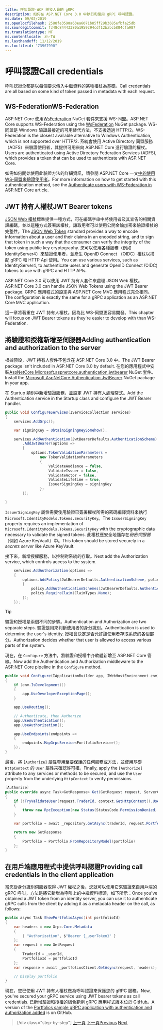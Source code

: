 ```yaml
---
title: 呼叫認證-WCF 開發人員的 gRPC
description: 如何在 ASP.NET Core 3.0 中執行和使用 gRPC 呼叫認證。
ms.date: 09/02/2019
ms.openlocfilehash: 2588fe3590a63ea6071b85ff29b3685efbfa25db
ms.sourcegitcommit: f348c84443380a1959294cdf12babcb804cfa987
ms.translationtype: MT
ms.contentlocale: zh-TW
ms.lasthandoff: 11/12/2019
ms.locfileid: "73967990"
---
```

# <a name="call-credentials"></a><span data-ttu-id="e6564-103">呼叫認證</span><span class="sxs-lookup"><span data-stu-id="e6564-103">Call credentials</span></span>

<span data-ttu-id="e6564-104">呼叫認證全都是以每個要求傳入中繼資料的某種權杖為基礎。</span><span class="sxs-lookup"><span data-stu-id="e6564-104">Call credentials are all based on some kind of token passed in metadata with each request.</span></span>

## <a name="ws-federation"></a><span data-ttu-id="e6564-105">WS-Federation</span><span class="sxs-lookup"><span data-stu-id="e6564-105">WS-Federation</span></span>

<span data-ttu-id="e6564-106">ASP.NET Core 使用[WsFederation](https://www.nuget.org/packages/Microsoft.AspNetCore.Authentication.WsFederation) NuGet 套件來支援 WS-同盟。</span><span class="sxs-lookup"><span data-stu-id="e6564-106">ASP.NET Core supports WS-Federation using the [WsFederation](https://www.nuget.org/packages/Microsoft.AspNetCore.Authentication.WsFederation) NuGet package.</span></span> <span data-ttu-id="e6564-107">WS-同盟是 Windows 驗證最接近的可用替代方法，不支援透過 HTTP/2。</span><span class="sxs-lookup"><span data-stu-id="e6564-107">WS-Federation is the closest available alternative to Windows Authentication, which is not supported over HTTP/2.</span></span> <span data-ttu-id="e6564-108">系統會使用 Active Directory 同盟服務（ADFS）來驗證使用者，其提供可用來向 ASP.NET Core 進行驗證的權杖。</span><span class="sxs-lookup"><span data-stu-id="e6564-108">Users are authenticated using Active Directory Federation Services (ADFS), which provides a token that can be used to authenticate with ASP.NET Core.</span></span>

<span data-ttu-id="e6564-109">如需如何開始使用此驗證方法的詳細資訊，請參閱 ASP.NET Core 一文[中的使用 WS-同盟來驗證使用者](https://docs.microsoft.com/aspnet/core/security/authentication/ws-federation?view=aspnetcore-3.0)。</span><span class="sxs-lookup"><span data-stu-id="e6564-109">For more information on how to get started with this authentication method, see the [Authenticate users with WS-Federation in ASP.NET Core](https://docs.microsoft.com/aspnet/core/security/authentication/ws-federation?view=aspnetcore-3.0) article.</span></span>

## <a name="jwt-bearer-tokens"></a><span data-ttu-id="e6564-110">JWT 持有人權杖</span><span class="sxs-lookup"><span data-stu-id="e6564-110">JWT Bearer tokens</span></span>

<span data-ttu-id="e6564-111">[JSON Web 權杖](https://jwt.io)標準提供一種方式，可在編碼字串中將使用者及其宣告的相關資訊編碼，並以這種方式簽署該權杖，讓取用者可以使用公開金鑰加密來驗證權杖的完整性。</span><span class="sxs-lookup"><span data-stu-id="e6564-111">The [JSON Web Token](https://jwt.io) standard provides a way to encode information about a user and their claims in an encoded string, and to sign that token in such a way that the consumer can verify the integrity of the token using public key cryptography.</span></span> <span data-ttu-id="e6564-112">您可以使用各種服務（例如 IdentityServer4）來驗證使用者，並產生 OpenID Connect （OIDC）權杖以搭配 gRPC 和 HTTP Api 使用。</span><span class="sxs-lookup"><span data-stu-id="e6564-112">You can use various services, such as IdentityServer4, to authenticate users and generate OpenID Connect (OIDC) tokens to use with gRPC and HTTP APIs.</span></span>

<span data-ttu-id="e6564-113">ASP.NET Core 3.0 可以使用 JWT 持有人套件來處理 JSON Web 權杖。</span><span class="sxs-lookup"><span data-stu-id="e6564-113">ASP.NET Core 3.0 can handle JSON Web Tokens using the JWT Bearer package.</span></span> <span data-ttu-id="e6564-114">GRPC 應用程式的設定與 ASP.NET Core MVC 應用程式完全相同。</span><span class="sxs-lookup"><span data-stu-id="e6564-114">The configuration is exactly the same for a gRPC application as an ASP.NET Core MVC application.</span></span>

<span data-ttu-id="e6564-115">這一章將著重在 JWT 持有人權杖，因為比 WS-同盟更容易開發。</span><span class="sxs-lookup"><span data-stu-id="e6564-115">This chapter will focus on JWT Bearer tokens as they're easier to develop with than WS-Federation.</span></span>

## <a name="adding-authentication-and-authorization-to-the-server"></a><span data-ttu-id="e6564-116">將驗證和授權新增至伺服器</span><span class="sxs-lookup"><span data-stu-id="e6564-116">Adding authentication and authorization to the server</span></span>

<span data-ttu-id="e6564-117">根據預設，JWT 持有人套件不包含在 ASP.NET Core 3.0 中。</span><span class="sxs-lookup"><span data-stu-id="e6564-117">The JWT Bearer package isn't included in ASP.NET Core 3.0 by default.</span></span> <span data-ttu-id="e6564-118">在您的應用程式中安裝[AspNetCore Microsoft.aspnetcore.authentication.jwtbearer](https://www.nuget.org/packages/Microsoft.AspNetCore.Authentication.JwtBearer) NuGet 套件。</span><span class="sxs-lookup"><span data-stu-id="e6564-118">Install the [Microsoft.AspNetCore.Authentication.JwtBearer](https://www.nuget.org/packages/Microsoft.AspNetCore.Authentication.JwtBearer) NuGet package in your app.</span></span>

<span data-ttu-id="e6564-119">在 Startup 類別中新增驗證服務，並設定 JWT 持有人處理常式。</span><span class="sxs-lookup"><span data-stu-id="e6564-119">Add the Authentication service in the Startup class and configure the JWT Bearer handler.</span></span>

```csharp
public void ConfigureServices(IServiceCollection services)
{
    services.AddGrpc();

    var signingKey = ObtainSigningKeySomehow();

    services.AddAuthentication(JwtBearerDefaults.AuthenticationScheme)
        .AddJwtBearer(options =>
        {
            options.TokenValidationParameters =
                new TokenValidationParameters
                {
                    ValidateAudience = false,
                    ValidateIssuer = false,
                    ValidateActor = false,
                    ValidateLifetime = true,
                    IssuerSigningKey = signingKey
                };
        });

}
```

<span data-ttu-id="e6564-120">`IssuerSigningKey` 屬性需要使用驗證已簽署權杖所需的密碼編譯資料來執行 `Microsoft.IdentityModels.Tokens.SecurityKey`。</span><span class="sxs-lookup"><span data-stu-id="e6564-120">The `IssuerSigningKey` property requires an implementation of `Microsoft.IdentityModels.Tokens.SecurityKey` with the cryptographic data necessary to validate the signed tokens.</span></span> <span data-ttu-id="e6564-121">此權杖應安全地儲存在*秘密伺服器*（例如 Azure KeyVault）中。</span><span class="sxs-lookup"><span data-stu-id="e6564-121">This token should be stored securely in a *secrets server* like Azure KeyVault.</span></span>

<span data-ttu-id="e6564-122">接下來，新增授權服務，以控制對系統的存取。</span><span class="sxs-lookup"><span data-stu-id="e6564-122">Next add the Authorization service, which controls access to the system.</span></span>

```csharp
    services.AddAuthorization(options =>
    {
        options.AddPolicy(JwtBearerDefaults.AuthenticationScheme, policy =>
        {
            policy.AddAuthenticationSchemes(JwtBearerDefaults.AuthenticationScheme);
            policy.RequireClaim(ClaimTypes.Name);
        });
    });

```

> [!TIP]
> <span data-ttu-id="e6564-123">驗證和授權是兩個不同的步驟。</span><span class="sxs-lookup"><span data-stu-id="e6564-123">Authentication and Authorization are two separate steps.</span></span> <span data-ttu-id="e6564-124">驗證是用來判斷使用者的身分識別。</span><span class="sxs-lookup"><span data-stu-id="e6564-124">Authentication is used to determine the user's identity.</span></span> <span data-ttu-id="e6564-125">授權會決定是否允許該使用者存取系統的各個部分。</span><span class="sxs-lookup"><span data-stu-id="e6564-125">Authorization decides whether that user is allowed to access various parts of the system.</span></span>

<span data-ttu-id="e6564-126">現在，在 `Configure` 方法中，將驗證和授權中介軟體新增至 ASP.NET Core 管線。</span><span class="sxs-lookup"><span data-stu-id="e6564-126">Now add the Authentication and Authorization middleware to the ASP.NET Core pipeline in the `Configure` method.</span></span>

```csharp
public void Configure(IApplicationBuilder app, IWebHostEnvironment env)
{
    if (env.IsDevelopment())
    {
        app.UseDeveloperExceptionPage();
    }

    app.UseRouting();

    // Authenticate, then Authorize
    app.UseAuthentication();
    app.UseAuthorization();

    app.UseEndpoints(endpoints =>
    {
        endpoints.MapGrpcService<PortfolioService>();
    });
}
```

<span data-ttu-id="e6564-127">最後，將 `[Authorize]` 屬性套用至要保護的任何服務或方法，並使用基礎 `HttpContext` 的 `User` 屬性來確認許可權。</span><span class="sxs-lookup"><span data-stu-id="e6564-127">Finally, apply the `[Authorize]` attribute to any services or methods to be secured, and use the `User` property from the underlying `HttpContext` to verify permissions.</span></span>

```csharp
[Authorize]
public override async Task<GetResponse> Get(GetRequest request, ServerCallContext context)
{
    if (!TryValidateUser(request.TraderId, context.GetHttpContext().User))
    {
        throw new RpcException(new Status(StatusCode.PermissionDenied, "Denied."));
    }

    var portfolio = await _repository.GetAsync(traderId, request.PortfolioId);

    return new GetResponse
    {
        Portfolio = Portfolio.FromRepositoryModel(portfolio)
    };
}
```

## <a name="providing-call-credentials-in-the-client-application"></a><span data-ttu-id="e6564-128">在用戶端應用程式中提供呼叫認證</span><span class="sxs-lookup"><span data-stu-id="e6564-128">Providing call credentials in the client application</span></span>

<span data-ttu-id="e6564-129">當您從身分識別伺服器取得 JWT 權杖之後，您就可以使用它來驗證來自用戶端的 gRPC 呼叫，方法是將它新增為呼叫上的中繼資料標頭，如下所示：</span><span class="sxs-lookup"><span data-stu-id="e6564-129">Once you've obtained a JWT token from an identity server, you can use it to authenticate gRPC calls from the client by adding it as a metadata header on the call, as follows:</span></span>

```csharp
public async Task ShowPortfolioAsync(int portfolioId)
{
    var headers = new Grpc.Core.Metadata
    {
        { "Authorization", $"Bearer {_userToken}" }
    };
    var request = new GetRequest
    {
        TraderId = _userId,
        PortfolioId = portfolioId
    };
    var response = await _portfoliosClient.GetAsync(request, headers);

    // Display portfolio
}
```

<span data-ttu-id="e6564-130">現在，您已使用 JWT 持有人權杖做為呼叫認證來保護您的 gRPC 服務。</span><span class="sxs-lookup"><span data-stu-id="e6564-130">Now, you've secured your gRPC service using JWT bearer tokens as call credentials.</span></span> <span data-ttu-id="e6564-131">已[新增驗證和授權的組合範例 gRPC 應用程式](https://github.com/dotnet-architecture/grpc-for-wcf-developers/tree/master/PortfoliosSample/grpc/TraderSysAuth)版本位於 GitHub。</span><span class="sxs-lookup"><span data-stu-id="e6564-131">A version of the [Portfolios sample gRPC application with authentication and authorization added](https://github.com/dotnet-architecture/grpc-for-wcf-developers/tree/master/PortfoliosSample/grpc/TraderSysAuth) is on GitHub.</span></span>

>[!div class="step-by-step"]
><span data-ttu-id="e6564-132">[上一頁](security.md)
>[下一頁](channel-credentials.md)</span><span class="sxs-lookup"><span data-stu-id="e6564-132">[Previous](security.md)
[Next](channel-credentials.md)</span></span>
